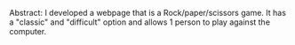 Abstract:
I developed a webpage that is a Rock/paper/scissors game. It has a "classic" and "difficult" option and allows 1 person to play against the computer.